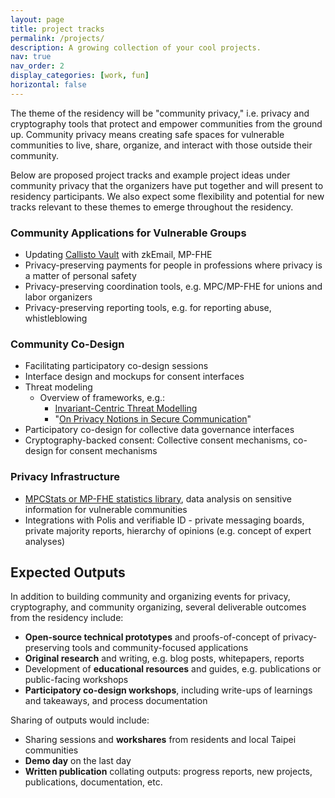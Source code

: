 ```yaml
---
layout: page
title: project tracks
permalink: /projects/
description: A growing collection of your cool projects.
nav: true
nav_order: 2
display_categories: [work, fun]
horizontal: false
---
```

The theme of the residency will be "community privacy," i.e. privacy and cryptography tools that protect and empower communities from the ground up. Community privacy means creating safe spaces for vulnerable communities to live, share, organize, and interact with those outside their community.

Below are proposed project tracks and example project ideas under community privacy that the organizers have put together and will present to residency participants. We also expect some flexibility and potential for new tracks relevant to these themes to emerge throughout the residency.

### Community Applications for Vulnerable Groups

- Updating [Callisto Vault](https://www.projectcallisto.org/callistovault) with zkEmail, MP-FHE
- Privacy-preserving payments for people in professions where privacy is a matter of personal safety
- Privacy-preserving coordination tools, e.g. MPC/MP-FHE for unions and labor organizers
- Privacy-preserving reporting tools, e.g. for reporting abuse, whistleblowing

### Community Co-Design

- Facilitating participatory co-design sessions
- Interface design and mockups for consent interfaces
- Threat modeling
    - Overview of frameworks, e.g.:
        - [Invariant-Centric Threat Modelling](https://github.com/defuse/ictm)
        - "[On Privacy Notions in Secure Communication](https://www.freehaven.net/anonbib/cache/notions-pets2019.pdf)"
- Participatory co-design for collective data governance interfaces
- Cryptography-backed consent: Collective consent mechanisms, co-design for consent mechanisms

### Privacy Infrastructure

- [MPCStats or MP-FHE statistics library](https://docs.google.com/document/d/1r6DiFdMV6auFvXDAMeA-SKcZK21JiSl0fgUOveN2UKM/edit?usp=sharing), data analysis on sensitive information for vulnerable communities
- Integrations with Polis and verifiable ID - private messaging boards, private majority reports, hierarchy of opinions (e.g. concept of expert analyses)

## Expected Outputs

In addition to building community and organizing events for privacy, cryptography, and community organizing, several deliverable outcomes from the residency include:

- **Open-source technical prototypes** and proofs-of-concept of privacy-preserving tools and community-focused applications
- **Original research** and writing, e.g. blog posts, whitepapers, reports
- Development of **educational resources** and guides, e.g. publications or public-facing workshops
- **Participatory co-design workshops**, including write-ups of learnings and takeaways, and process documentation

Sharing of outputs would include:

- Sharing sessions and **workshares** from residents and local Taipei communities
- **Demo day** on the last day
- **Written publication** collating outputs: progress reports, new projects, publications, documentation, etc.